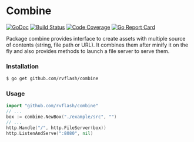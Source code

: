 # Combine

[![GoDoc](https://godoc.org/github.com/rvflash/combine?status.svg)](https://godoc.org/github.com/rvflash/combine)
[![Build Status](https://img.shields.io/travis/rvflash/combine.svg)](https://travis-ci.org/rvflash/combine)
[![Code Coverage](https://img.shields.io/codecov/c/github/rvflash/combine.svg)](http://codecov.io/github/rvflash/combine?branch=master)
[![Go Report Card](https://goreportcard.com/badge/github.com/rvflash/combine)](https://goreportcard.com/report/github.com/rvflash/combine)


Package combine provides interface to create assets with multiple source of contents (string, file path or URL).
It combines them after minify it on the fly and also provides methods to launch a file server to serve them.


### Installation

```bash
$ go get github.com/rvflash/combine
```

### Usage


```go
import "github.com/rvflash/combine"
// ...
box := combine.NewBox("./example/src", "")
// ...
http.Handle("/", http.FileServer(box))
http.ListenAndServe(":8080", nil)
```
